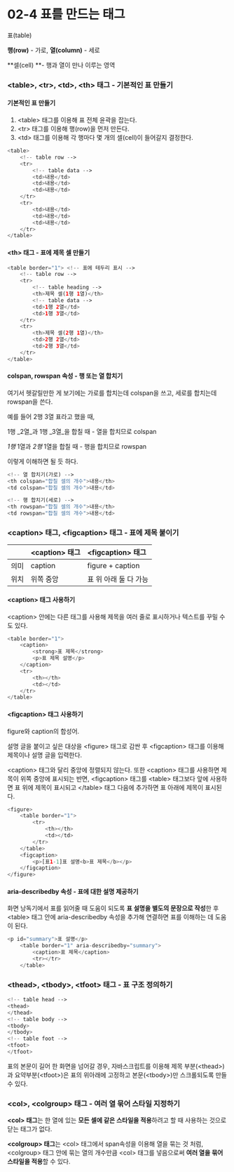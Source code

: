 # 02-4 표를 만드는 태그

표\(table\)

**행\(row\)** - 가로, **열\(column\)** - 세로

**셀\(cell\) **- 행과 열이 만나 이루는 영역

### &lt;table&gt;, &lt;tr&gt;, &lt;td&gt;, &lt;th&gt; 태그 - 기본적인 표 만들기

#### 기본적인 표 만들기

1. &lt;table&gt; 태그를 이용해 표 전체 윤곽을 잡는다.
2. &lt;tr&gt; 태그를 이용해 행\(row\)을 먼저 만든다.
3. &lt;td&gt; 태그를 이용해 각 행마다 몇 개의 셀\(cell\)이 들어갈지 결정한다.

```php
<table>
    <!-- table row -->
    <tr>
        <!-- table data -->
        <td>내용</td>
        <td>내용</td>
        <td>내용</td>
    </tr>
    <tr>
        <td>내용</td>
        <td>내용</td>
        <td>내용</td>
    </tr>
</table>
```

#### &lt;th&gt; 태그 - 표에 제목 셀 만들기

```php
<table border="1"> <!-- 표에 테두리 표시 -->
    <!-- table row -->
    <tr>
        <!-- table heading -->
        <th>제목 셀(1행 1열)</th>
        <!-- table data -->
        <td>1행 2열</td>
        <td>1행 3열</td>
    </tr>
    <tr>
        <th>제목 셀(2행 1열)</th>
        <td>2행 2열</td>
        <td>2행 3열</td>
    </tr>
</table>
```

#### colspan, rowspan 속성 - 행 또는 열 합치기

여기서 헷갈릴만한 게 보기에는 가로를 합치는데 colspan을 쓰고, 세로를 합치는데 rowspan을 쓴다.

예를 들어 2행 3열 표라고 했을 때,

1행 _2열_과 1행 _3열_을 합칠 때 - 열을 합치므로 colspan

_1행_ 1열과 _2행_ 1열을 합칠 때 - 행을 합치므로 rowspan

이렇게 이해하면 될 듯 하다.

```php
<!-- 열 합치기(가로) -->
<th colspan="합칠 셀의 개수">내용</th>
<td colspan="합칠 셀의 개수">내용</td>

<!-- 행 합치기(세로) -->
<th rowspan="합칠 셀의 개수">내용</th>
<td rowspan="합칠 셀의 개수">내용</td>
```

### &lt;caption&gt; 태그, &lt;figcaption&gt; 태그 - 표에 제목 붙이기

|  | &lt;caption&gt; 태그 | &lt;figcaption&gt; 태그 |
| :--- | :--- | :--- |
| 의미 | caption | figure + caption |
| 위치 | 위쪽 중앙 | 표 위 아래 둘 다 가능 |

#### &lt;caption&gt; 태그 사용하기

&lt;caption&gt; 안에는 다른 태그를 사용해 제목을 여러 줄로 표시하거나 텍스트를 꾸밀 수도 있다.

```php
<table border="1">
    <caption>
        <strong>표 제목</strong>
        <p>표 제목 설명</p>
    </caption>
    <tr>
        <th></th>
        <td></td>
    </tr>
</table>
```

#### &lt;figcaption&gt; 태그 사용하기

figure와 caption의 합성어.

설명 글을 붙이고 싶은 대상을 &lt;figure&gt; 태그로 감싼 후 &lt;figcaption&gt; 태그를 이용해 제목이나 설명 글을 입력한다.

&lt;caption&gt; 태그와 달리 중앙에 정렬되지 않는다. 또한 &lt;caption&gt; 태그를 사용하면 제목이 위쪽 중앙에 표시되는 반면, &lt;figcaption&gt; 태그를 &lt;table&gt; 태그보다 앞에 사용하면 표 위에 제목이 표시되고 &lt;/table&gt; 태그 다음에 추가하면 표 아래에 제목이 표시된다.

```php
<figure>
    <table border="1">
        <tr>
            <th></th>
            <td></td>
        </tr>
    </table>
    <figcaption>
        <p>[표1-1]표 설명<b>표 제목</b></p>
    </figcaption>
</figure>
```

#### aria-describedby 속성 - 표에 대한 설명 제공하기

화면 낭독기에서 표를 읽어줄 때 도움이 되도록 **표 설명을 별도의 문장으로 작성**한 후 &lt;table&gt; 태그 안에 aria-describedby 속성을 추가해 연결하면 표를 이해하는 데 도움이 된다.

```php
<p id="summary">표 설명</p>
    <table border="1" aria-describedby="summary">
        <caption>표 제목</caption>
        <tr></tr>
    </table>
```

### &lt;thead&gt;, &lt;tbody&gt;, &lt;tfoot&gt; 태그 - 표 구조 정의하기

```php
<!-- table head -->
<thead>
</thead>
<!-- table body -->
<tbody>
</tbody>
<!-- table foot -->
<tfoot>
</tfoot>
```

표의 본문이 길어 한 화면을 넘어갈 경우, 자바스크립트를 이용해 제목 부분\(&lt;thead&gt;\)과 요약부분\(&lt;tfoot&gt;\)은 표의 위아래에 고정하고 본문\(&lt;tbody&gt;\)만 스크롤되도록 만들 수 있다.

### &lt;col&gt;, &lt;colgroup&gt; 태그 - 여러 열 묶어 스타일 지정하기

**&lt;col&gt; 태그**는 한 열에 있는 **모든 셀에 같은 스타일을 적용**하려고 할 때 사용하는 것으로 닫는 태그가 없다.

**&lt;colgroup&gt; 태그**는 &lt;col&gt; 태그에서 span속성을 이용해 열을 묶는 것 처럼, &lt;colgroup&gt; 태그 안에 묶는 열의 개수만큼 &lt;col&gt; 태그를 넣음으로써 **여러 열을 묶어 스타일을 적용**할 수 있다.

